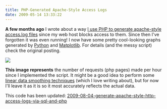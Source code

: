 ```yaml
---
title: PHP-Generated Apache-Style Access Logs
date: 2009-05-14 13:33:22
---
```




__A few months ago__ I wrote about a way [I use PHP to generate apache-style access.log files](https://swharden.com/blog/2009-05-14-php-generated-accesslog-is-a-success/) since my web host blocks access to them.  Since then I've forgotten it was even running!  I now have some pretty cool-looking graphs generated by [Python](http://www.python.org) and [Matplotlib](http://matplotlib.sourceforge.net/).  For details (and the messy script) check the original posting.

![](https://swharden.com/static/2009/05/14/graph_time.png)

__This image represents__ the number of requests (php pages) made per hour since I implemented the script.  It might be a good idea to perform some [linear data smoothing techniques](http://www.swharden.com/blog/2008-11-17-linear-data-smoothing-in-python/) (which I love writing about), but for now I'll leave it as it is so it most accurately reflects the actual data.

This code has been updated:
[2009-08-04-generate-apache-style-http-access-logs-via-sql-and-php](https://swharden.com/static/2009/05/14/2009-08-04-generate-apache-style-http-access-logs-via-sql-and-php)
